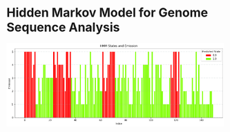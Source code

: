 # Hidden Markov Model for Genome Sequence Analysis

<img src="https://github.com/TomMakesThings/Genome-Sequence-Analysis-HMM/blob/assets/chromosome_emission.png">
